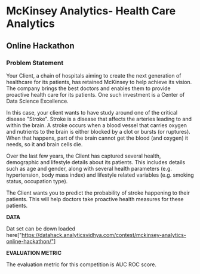 # McKinsey Analytics- Health Care Analytics 
## Online Hackathon

### Problem Statement

Your Client, a chain of hospitals aiming to create the next generation of healthcare for its patients, has retained McKinsey to help achieve its vision. The company brings the best doctors and enables them to provide proactive health care for its patients. One such investment is a Center of Data Science Excellence.

 

In this case, your client wants to have study around one of the critical disease "Stroke". Stroke is a disease that affects the arteries leading to and within the brain. A stroke occurs when a blood vessel that carries oxygen and nutrients to the brain is either blocked by a clot or bursts (or ruptures). When that happens, part of the brain cannot get the blood (and oxygen) it needs, so it and brain cells die.

 

Over the last few years, the Client has captured several health, demographic and lifestyle details about its patients. This includes details such as age and gender, along with several health parameters (e.g. hypertension, body mass index) and lifestyle related variables (e.g. smoking status, occupation type).

 

The Client wants you to predict the probability of stroke happening to their patients. This will help doctors take proactive health measures for these patients.

**DATA**

Dat set can be down loaded here["https://datahack.analyticsvidhya.com/contest/mckinsey-analytics-online-hackathon/"]

**EVALUATION METRIC**

The evaluation metric for this competition is AUC ROC score. 

 



 

 

 

 

 

 

 

 

 

 

 

 

 


